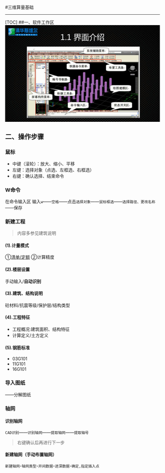 #三维算量基础
***
[TOC]
##一、软件工作区
![](软件工作区.jpg)
## 二、操作步骤
### 鼠标 
* 中键（滚轮）：放大、缩小、平移
* 左键：选择对象（点选、左框选、右框选）
* 右键：确认选择、结束命令

### W命令
在命令输入区 
输入`w`——`空格`——点击`选择对象`——`鼠标框选`——`选择路径、更改名称`——保存

### 新建工程
>内容多参见建筑说明
#### (1).计量模式
①[清单/定额](http://blog.renren.com/share/250797667/6938748896)
②计算精度
#### (2).楼层设置
手动输入/**自动识别**
#### (3).建筑、结构说明
砼材料/抗震等级/保护层/结构类型
#### (4).工程特征
* 工程概况:建筑面积、结构特征
* 计算定义/土方定义
#### (5).钢筋标准
* 03G101 
* 11G101 
* 16G101

### 导入图纸
——分解图纸
### 轴网
#### 识别轴网
`CAD识别`——`识别轴网`——`提取轴网`——`提取轴号`
>右键确认后再进行下一步
#### 新建轴网（手动布置轴网）
`新建轴网`-`轴网类型`-`开间数据`-`进深数据`-`确定,指定插入点`
